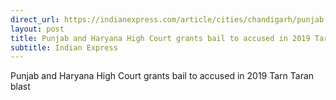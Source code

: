 ```yaml
---
direct_url: https://indianexpress.com/article/cities/chandigarh/punjab-and-haryana-hc-bail-accused-2019-tarn-taran-blast-8315224/
layout: post
title: Punjab and Haryana High Court grants bail to accused in 2019 Tarn Taran blast
subtitle: Indian Express
---
```


Punjab and Haryana High Court grants bail to accused in 2019 Tarn Taran blast